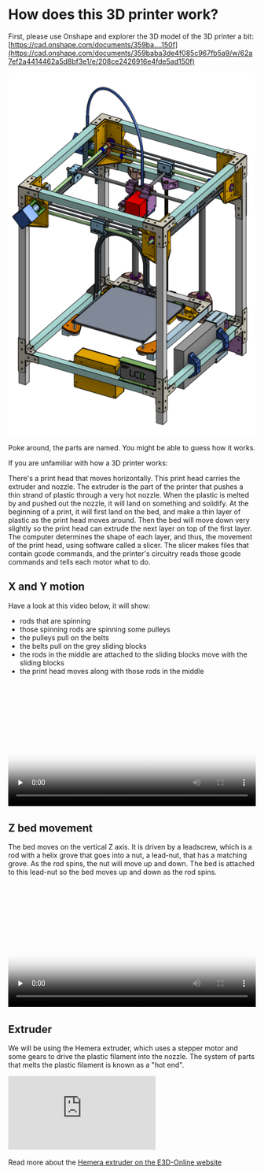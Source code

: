 # How does this 3D printer work?

First, please use Onshape and explorer the 3D model of the 3D printer a bit: [https://cad.onshape.com/documents/359ba....150f](https://cad.onshape.com/documents/359baba3de4f085c967fb5a9/w/62a7ef2a4414462a5d8bf3e1/e/208ce2426916e4fde5ad150f)

![](../images/3dmodeloverview.png)

Poke around, the parts are named. You might be able to guess how it works.

If you are unfamiliar with how a 3D printer works:

There's a print head that moves horizontally. This print head carries the extruder and nozzle. The extruder is the part of the printer that pushes a thin strand of plastic through a very hot nozzle. When the plastic is melted by and pushed out the nozzle, it will land on something and solidify. At the beginning of a print, it will first land on the bed, and make a thin layer of plastic as the print head moves around. Then the bed will move down very slightly so the print head can extrude the next layer on top of the first layer. The computer determines the shape of each layer, and thus, the movement of the print head, using software called a slicer. The slicer makes files that contain gcode commands, and the printer's circuitry reads those gcode commands and tells each motor what to do.

## X and Y motion

Have a look at this video below, it will show:

 * rods that are spinning
 * those spinning rods are spinning some pulleys
 * the pulleys pull on the belts
 * the belts pull on the grey sliding blocks
 * the rods in the middle are attached to the sliding blocks move with the sliding blocks
 * the print head moves along with those rods in the middle

<video controls="controls" loop="loop" preload="none" id="vid_0" poster="../images/filmanimation.gif" style="width: 100%;"><source src="../videos/hephaestuscircles.mp4" type="video/mp4"><a href="../videos/hephaestuscircles.mp4"><img src="../images/filmanimation.gif" width="100%"></a></video>

## Z bed movement

The bed moves on the vertical Z axis. It is driven by a leadscrew, which is a rod with a helix grove that goes into a nut, a lead-nut, that has a matching grove. As the rod spins, the nut will move up and down. The bed is attached to this lead-nut so the bed moves up and down as the rod spins.

<video controls="controls" loop="loop" preload="none" id="vid_0" poster="../images/filmanimation.gif" style="width: 100%;"><source src="../videos/zleadscrew.mp4" type="video/mp4"><a href="../videos/zleadscrew.mp4"><img src="../images/filmanimation.gif" width="100%"></a></video>

## Extruder

We will be using the Hemera extruder, which uses a stepper motor and some gears to drive the plastic filament into the nozzle. The system of parts that melts the plastic filament is known as a "hot end".

<div class="youtube_container"><iframe src="https://www.youtube.com/embed/yV4bd_d5FAI" frameborder="0" allowfullscreen=""></iframe></div>

Read more about the [Hemera extruder on the E3D-Online website](https://e3d-online.com/e3d-hemera-feature)
